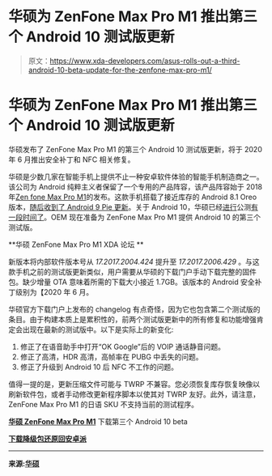 # 华硕为 ZenFone Max Pro M1 推出第三个 Android 10 测试版更新

> 原文：<https://www.xda-developers.com/asus-rolls-out-a-third-android-10-beta-update-for-the-zenfone-max-pro-m1/>

# 华硕为 ZenFone Max Pro M1 推出第三个 Android 10 测试版更新

华硕发布了 ZenFone Max Pro M1 的第三个 Android 10 测试版更新，将于 2020 年 6 月推出安全补丁和 NFC 相关修复。

华硕是少数几家在智能手机上提供不止一种安卓软件体验的智能手机制造商之一。该公司为 Android 纯粹主义者保留了一个专用的产品阵容，该产品阵容始于 2018 年[Zen fone Max Pro M1](https://www.xda-developers.com/asus-zenfone-max-pro-m1-launch/)的发布。这款手机搭载了接近库存的 Android 8.1 Oreo 版本，[随后收到了 Android 9 Pie 更新](https://www.xda-developers.com/asus-zenfone-max-pro-m1-m2-android-pie-update-india/)。关于 Android 10，华硕已经[进行](https://www.xda-developers.com/asus-zenfone-max-pro-m1-android-10-official-beta/)公测[有一段时间了](https://www.xda-developers.com/asus-zenfone-max-pro-m1-android-10-beta-april-2020-security-patches/)。OEM 现在准备为 ZenFone Max Pro M1 提供 Android 10 的第三个测试版。

**华硕 ZenFone Max Pro M1 XDA 论坛 **

新版本将内部软件版本号从 *17.2017.2004.424* 提升至 *17.2017.2006.429* 。与这款手机之前的测试版更新类似，用户需要从华硕的下载门户手动下载完整的固件包。缺少增量 OTA 意味着所需的下载大小接近 1.7GB。该版本的 Android 安全补丁级别为【2020 年 6 月。

华硕官方下载门户上发布的 changelog 有点奇怪，因为它也包含第二个测试版的条目。由于构建本质上是累积性的，前两个测试版更新中的所有修复和功能增强肯定会出现在最新的测试版中。以下是实际上的新变化:

1.  修正了在语音助手中打开“OK Google”后的 VOIP 通话静音问题。
2.  修正了高清，HDR 高清，高帧率在 PUBG 中丢失的问题。
3.  修正了升级到 Android 10 后 NFC 不工作的问题。

值得一提的是，更新压缩文件可能与 TWRP 不兼容。您必须恢复库存恢复映像以刷新软件包，或者手动修改更新程序脚本以使其对 TWRP 友好。此外，请注意，ZenFone Max Pro M1 的日语 SKU 不支持当前的测试程序。

**[华硕 ZenFone Max Pro M1](https://dlcdnets.asus.com/pub/ASUS/ZenFone/ZB601KL/UL-ASUS_X00T-WW-17.2017.2006.429-user.zip)** 下载第三个 Android 10 beta

**[下载降级包还原回安卓派](https://dlcdnets.asus.com/pub/ASUS/ZenFone/ZB601KL/UL-ASUS_X00T-WW-16.2017.1912.060.999-user.zip)**

* * *

**来源:[华硕](https://zentalk.asus.com/en/discussion/31376/200702-zenfone-max-pro-m1-zb602kl-ww-17-2017-2006-429)**
